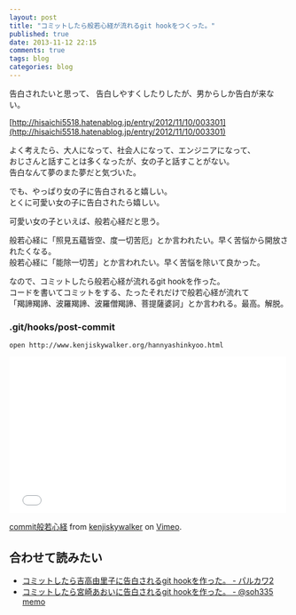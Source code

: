 ```yaml
---
layout: post
title: "コミットしたら般若心経が流れるgit hookをつくった。"
published: true
date: 2013-11-12 22:15
comments: true
tags: blog
categories: blog 
---
```


告白されたいと思って、 
告白しやすくしたりしたが、男からしか告白が来ない。

[http://hisaichi5518.hatenablog.jp/entry/2012/11/10/003301](http://hisaichi5518.hatenablog.jp/entry/2012/11/10/003301)

よく考えたら、大人になって、社会人になって、エンジニアになって、  
おじさんと話すことは多くなったが、女の子と話すことがない。  
告白なんて夢のまた夢だと気づいた。  

でも、やっぱり女の子に告白されると嬉しい。  
とくに可愛い女の子に告白されたら嬉しい。  

可愛い女の子といえば、般若心経だと思う。  

般若心経に「照見五蘊皆空、度一切苦厄」とか言われたい。早く苦悩から開放されたくなる。   
般若心経に「能除一切苦」とか言われたい。早く苦悩を除いて良かった。  

なので、コミットしたら般若心経が流れるgit hookを作った。  
コードを書いてコミットをする、たったそれだけで般若心経が流れて  
「羯諦羯諦、波羅羯諦、波羅僧羯諦、菩提薩婆訶」とか言われる。最高。解脱。  

### .git/hooks/post-commit
```
open http://www.kenjiskywalker.org/hannyashinkyoo.html
```

<iframe src="//player.vimeo.com/video/79205431" width="500" height="281" frameborder="0" webkitallowfullscreen mozallowfullscreen allowfullscreen></iframe> <p><a href="http://vimeo.com/79205431">commit般若心経</a> from <a href="http://vimeo.com/user16420998">kenjiskywalker</a> on <a href="https://vimeo.com">Vimeo</a>.</p>

## 合わせて読みたい

- [コミットしたら吉高由里子に告白されるgit hookを作った。 - パルカワ2](http://hisaichi5518.hatenablog.jp/entry/2013/11/03/193719)
- [コミットしたら宮崎あおいに告白されるgit hookを作った。 - @soh335 memo](http://soh335.hatenablog.com/entry/2013/11/11/222949)
